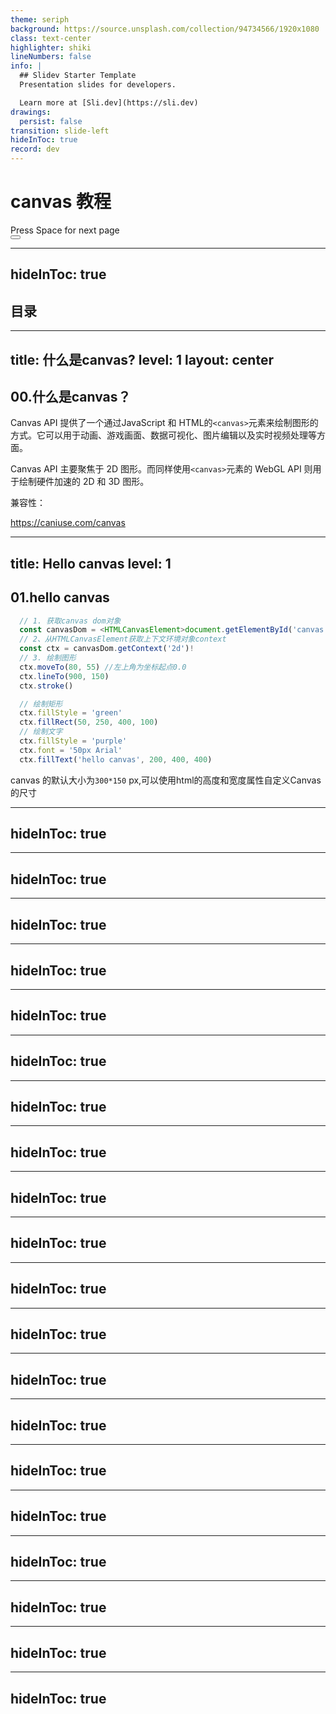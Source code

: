 ```yaml
---
theme: seriph
background: https://source.unsplash.com/collection/94734566/1920x1080
class: text-center
highlighter: shiki
lineNumbers: false
info: |
  ## Slidev Starter Template
  Presentation slides for developers.

  Learn more at [Sli.dev](https://sli.dev)
drawings:
  persist: false
transition: slide-left
hideInToc: true
record: dev
---
```



# canvas 教程

<div class="pt-12">
  <span @click="$slidev.nav.next" class="px-2 py-1 rounded cursor-pointer" hover="bg-white bg-opacity-10">
    Press Space for next page <carbon:arrow-right class="inline"/>
  </span>
</div>
<div class="abs-br m-6 flex gap-2">
  <button @click="$slidev.nav.openInEditor()" title="Open in Editor" class="text-xl icon-btn opacity-50 !border-none !hover:text-white">
    <carbon:edit />
  </button>
</div>

---
hideInToc: true
---

## 目录

<Toc columns="4" />

---
title: 什么是canvas?
level: 1
layout: center
---
## 00.什么是canvas？

Canvas API 提供了一个通过JavaScript 和 HTML的`<canvas>`元素来绘制图形的方式。它可以用于动画、游戏画面、数据可视化、图片编辑以及实时视频处理等方面。

Canvas API 主要聚焦于 2D 图形。而同样使用`<canvas>`元素的 WebGL API 则用于绘制硬件加速的 2D 和 3D 图形。

兼容性：

<https://caniuse.com/canvas>

---
title: Hello canvas
level: 1
---
## 01.hello canvas

```ts
  // 1. 获取canvas dom对象
  const canvasDom = <HTMLCanvasElement>document.getElementById('canvas')
  // 2、从HTMLCanvasElement获取上下文环境对象context
  const ctx = canvasDom.getContext('2d')!
  // 3. 绘制图形
  ctx.moveTo(80, 55) //左上角为坐标起点0.0
  ctx.lineTo(900, 150)
  ctx.stroke()

  // 绘制矩形
  ctx.fillStyle = 'green'
  ctx.fillRect(50, 250, 400, 100)
  // 绘制文字
  ctx.fillStyle = 'purple'
  ctx.font = '50px Arial'
  ctx.fillText('hello canvas', 200, 400, 400) 

```

canvas 的默认大小为`300*150` px,可以使用html的高度和宽度属性自定义Canvas的尺寸

---
hideInToc: true
---

<Demo001HelloCanvas/>

---
hideInToc: true
---

<Demo002Shape/>

---
hideInToc: true
---

<Demo003Colors :width="400"/>

---
hideInToc: true
---

<Demo004LineStyle />

---
hideInToc: true
---

<Demo005Gradients/>

---
hideInToc: true
---

<Demo006Patterns/>

---
hideInToc: true
---

<Demo007Shadows/>

---
hideInToc: true
---

<Demo008WindingRule/>

---
hideInToc: true
---

<Demo009Text/>

---
hideInToc: true
---

<Demo010Image/>

---
hideInToc: true
---

<Demo011Restore/>

---
hideInToc: true
---

<Demo012Translate/>

---
hideInToc: true
---

<Demo013Rotate/>

---
hideInToc: true
---

<Demo014Scale/>

---
hideInToc: true
---

<Demo015Transforms/>

---
hideInToc: true
---

<Demo016Clip/>

---
hideInToc: true
---

<Demo017Animations1/>

---
hideInToc: true
---

<Demo018AnimationsClock/>

---
hideInToc: true
---

<Demo019AnimationsNationalPark/>

---
hideInToc: true
---

<Demo021Compress />
